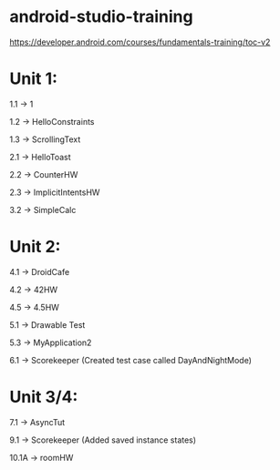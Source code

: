 # android-studio-training
https://developer.android.com/courses/fundamentals-training/toc-v2

# Unit 1:

1.1 -> 1

1.2 -> HelloConstraints

1.3 -> ScrollingText

2.1 -> HelloToast

2.2 -> CounterHW

2.3 -> ImplicitIntentsHW

3.2 -> SimpleCalc


# Unit 2:

4.1 -> DroidCafe

4.2 -> 42HW

4.5 -> 4.5HW

5.1 -> Drawable Test

5.3 -> MyApplication2

6.1 -> Scorekeeper (Created test case called DayAndNightMode)


# Unit 3/4:

7.1 -> AsyncTut

9.1 -> Scorekeeper (Added saved instance states)

10.1A -> roomHW
